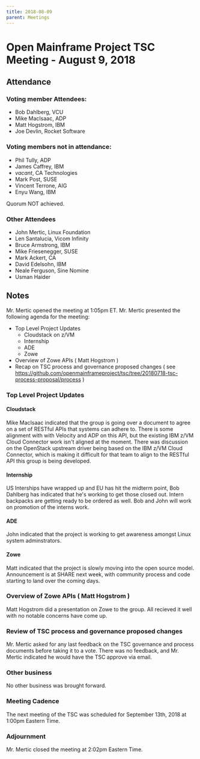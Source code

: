 ```yaml
---
title: 2018-08-09
parent: Meetings
---
```

# Open Mainframe Project TSC Meeting - August 9, 2018

## Attendance

### Voting member Attendees:

* Bob Dahlberg, VCU
* Mike MacIsaac, ADP
* Matt Hogstrom, IBM
* Joe Devlin, Rocket Software

### Voting members not in attendance:

* Phil Tully, ADP
* James Caffrey, IBM
* *vacant*, CA Technologies
* Mark Post, SUSE
* Vincent Terrone, AIG
* Enyu Wang, IBM

Quorum NOT achieved.

### Other Attendees

* John Mertic, Linux Foundation
* Len Santalucia, Vicom Infinity
* Bruce Armstrong, IBM
* Mike Friesenegger, SUSE
* Mark Ackert, CA
* David Edelsohn, IBM
* Neale Ferguson, Sine Nomine
* Usman Haider

## Notes

Mr. Mertic opened the meeting at 1:05pm ET. Mr. Mertic presented the following agenda for the meeting:

* Top Level Project Updates
  * Cloudstack on z/VM
  * Internship
  * ADE
  * Zowe
* Overview of Zowe APIs ( Matt Hogstrom )
* Recap on TSC process and governance proposed changes ( see https://github.com/openmainframeproject/tsc/tree/20180718-tsc-process-proposal/process )

### Top Level Project Updates

#### Cloudstack

Mike MacIsaac indicated that the group is going over a document to agree on a set of RESTful APIs that systems can adhere to. There is some alignment with with Velocity and ADP on this API, but the existing IBM z/VM Cloud Connector work isn't aligned at the moment. There was discussion on the OpenStack upstream driver being based on the IBM z/VM Cloud Connector, which is making it difficult for that team to align to the RESTful API this group is being developed.

#### Internship

US Interships have wrapped up and EU has hit the midterm point, Bob Dahlberg has indicated that he's working to get those closed out. Intern backpacks are getting ready to be ordered as well. Bob and John will work on promotion of the interns work.

#### ADE

John indicated that the project is working to get awareness amongst Linux system adminstrators.

#### Zowe

Matt indicated that the project is slowly moving into the open source model. Announcement is at SHARE next week, with community process and code starting to land over the coming days.

### Overview of Zowe APIs ( Matt Hogstrom )

Matt Hogstrom did a presentation on Zowe to the group. All recieved it well with no notable concerns have come up.

### Review of TSC process and governance proposed changes

Mr. Mertic asked for any last feedback on the TSC governance and process documents before taking it to a vote. There was no feedback, and Mr. Mertic indicated he would have the TSC approve via email.

### Other business

No other business was brought forward.

### Meeting Cadence

The next meeting of the TSC was scheduled for September 13th, 2018 at 1:00pm Eastern Time.

### Adjournment

Mr. Mertic closed the meeting at 2:02pm Eastern Time.
